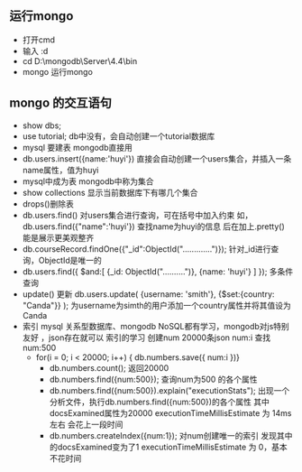 ## 运行mongo
- 打开cmd
- 输入 :d
- cd D:\mongodb\Server\4.4\bin
- mongo 运行mongo

## mongo 的交互语句
- show dbs;
- use tutorial; db中没有，会自动创建一个tutorial数据库
- mysql 要建表
  mongodb直接用
- db.users.insert({name:'huyi'})
  直接会自动创建一个users集合，并插入一条name属性，值为huyi
- mysql中成为表  mongodb中称为集合
- show collections
  显示当前数据库下有哪几个集合
- drops()删除表
- db.users.find()
  对users集合进行查询，可在括号中加入约束
  如，db.users.find({"name":'huyi'}) 查找name为huyi的信息
  后在加上.pretty() 能是展示更美观整齐
- db.courseRecord.findOne({"_id":ObjectId(".............")});
  针对_id进行查询，ObjectId是唯一的
- db.users.find({
    $and:[
          {_id: ObjectId("..........")},
          {name: 'huyi'}
    ]
  });
  多条件查询
- update()
  更新
  db.users.update(
    {username: 'smith'},
    {$set:{country: "Canda"}}
  );
  为username为simth的用户添加一个country属性并将其值设为Canda
- 索引
  mysql 关系型数据库、mongodb NoSQL都有学习，mongodb对js特别友好
  ，json存在就可以
  索引的学习
  创建num 20000条json num:i
  查找 num:500
  - for(i = 0; i < 20000; i++) { db.numbers.save({ num:i })}
    - db.numbers.count(); 
      返回20000
    - db.numbers.find({num:500});
      查询num为500 的各个属性
    - db.numbers.find({num:500}).explain("executionStats");
      出现一个分析文件，执行db.numbers.find({num:500})的各个属性
      其中docsExamined属性为20000
      executionTimeMillisEstimate 为 14ms左右 会花上一段时间
    - db.numbers.createIndex({num:1});
      对num创建唯一的索引
      发现其中的docsExamined变为了1
      executionTimeMillisEstimate 为 0，基本不花时间
